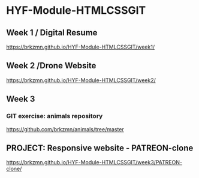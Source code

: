 # HYF-Module-HTMLCSSGIT

## Week 1 / Digital Resume

https://brkzmn.github.io/HYF-Module-HTMLCSSGIT/week1/

## Week 2 /Drone Website

https://brkzmn.github.io/HYF-Module-HTMLCSSGIT/week2/

## Week 3

### GIT exercise: animals repository

https://github.com/brkzmn/animals/tree/master

## PROJECT: Responsive website - PATREON-clone

https://brkzmn.github.io/HYF-Module-HTMLCSSGIT/week3/PATREON-clone/
